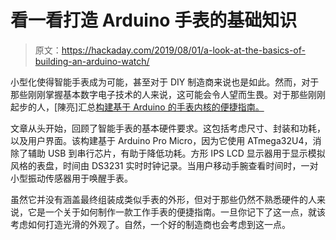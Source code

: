 # 看一看打造 Arduino 手表的基础知识

> 原文：<https://hackaday.com/2019/08/01/a-look-at-the-basics-of-building-an-arduino-watch/>

小型化使得智能手表成为可能，甚至对于 DIY 制造商来说也是如此。然而，对于那些刚刚掌握基本数字电子技术的人来说，这可能会令人望而生畏。对于那些刚刚起步的人，[陳亮]汇总[构建基于 Arduino 的手表内核的便捷指南。](https://www.instructables.com/id/Arduino-Watch-Core/)

文章从头开始，回顾了智能手表的基本硬件要求。这包括考虑尺寸、封装和功耗，以及用户界面。该构建基于 Arduino Pro Micro，因为它使用 ATmega32U4，消除了辅助 USB 到串行芯片，有助于降低功耗。方形 IPS LCD 显示器用于显示模拟风格的表盘，时间由 DS3231 实时时钟记录。当用户移动手腕查看时间时，一对小型振动传感器用于唤醒手表。

虽然它并没有涵盖最终组装成类似手表的外形，但对于那些仍然不熟悉硬件的人来说，它是一个关于如何制作一款工作手表的便捷指南。一旦你记下了这一点，就该考虑如何打造光滑的外观了。自然，一个好的制造商也会考虑到这一点。